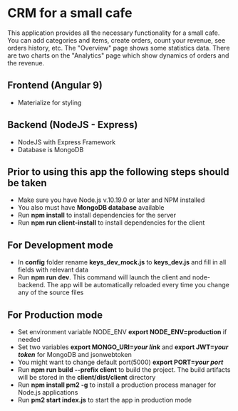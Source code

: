# CRM for a small cafe
This application provides all the necessary functionality for a small cafe. You can add categories and items, create orders, count your revenue, see orders history, etc. The "Overview" page shows some statistics data. There are two charts on the "Analytics" page which show dynamics of orders and the revenue.

## Frontend (Angular 9)
* Materialize for styling

## Backend (NodeJS - Express)
* NodeJS with Express Framework 
* Database is MongoDB

## Prior to using this app the following steps should be taken
* Make sure you have Node.js v.10.19.0 or later and NPM installed
* You also must have **MongoDB database** available
* Run **npm install** to install dependencies for the server
* Run **npm run client-install** to install dependencies for the client

## For Development mode
* In **config** folder rename **keys_dev_mock.js** to **keys_dev.js** and fill in all fields with relevant data
* Run **npm run dev**. This command will launch the client and node-backend. The app will be automatically reloaded every time you change any of the source files


## For Production mode
* Set environment variable NODE_ENV **export NODE_ENV=production** if needed
* Set two variables **export MONGO_URI=*your link*** and **export JWT=*your token*** for MongoDB and jsonwebtoken
* You might want to change default port(5000) **export PORT=*your port***
* Run **npm run build --prefix client** to build the project. The build artifacts will be stored in the **client/dist/client** directory
* Run **npm install pm2 -g** to install a production process manager for Node.js applications
* Run **pm2 start index.js** to start the app in production mode
